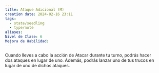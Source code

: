 ```yaml
---
title: Ataque Adicional (M)
creation date: 2024-02-16 23:11
tags:
  - state/seedling
  - type/note
aliases: 
Nivel de Clase: 6
Mejora de Habilidad:
---
```

Cuando lleves a cabo la acción de Atacar durante tu turno, podrás hacer dos ataques en lugar de
uno. Además, podrás lanzar uno de tus trucos en lugar de uno de dichos ataques.

